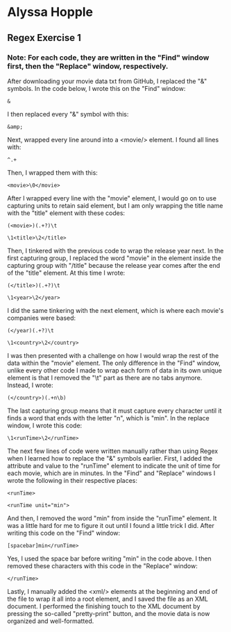 # Alyssa Hopple
## Regex Exercise 1
### Note: For each code, they are written in the "Find" window first, then the "Replace" window, respectively.

After downloading your movie data txt from GitHub, I replaced the "&" symbols. In the code below,
I wrote this on the "Find" window:

```
&
```
I then replaced every "&" symbol with this:

```
&amp;
```

Next, wrapped every line around into a &lt;movie/&gt; element. I found all lines with:

```
^.+
```

Then, I wrapped them with this:

```
<movie>\0</movie>
```

After I wrapped every line with the "movie" element, I would go on to use capturing units to
retain said element, but I am only wrapping the title name with the "title" element with these codes:

```
(<movie>)(.+?)\t
```
```
\1<title>\2</title>
```

Then, I tinkered with the previous code to wrap the release year next. In the first capturing group,
I replaced the word "movie" in the element inside the capturing group with "/title" because
the release year comes after the end of the "title" element. At this time I wrote:
```
(</title>)(.+?)\t
```
```
\1<year>\2</year>
```

I did the same tinkering with the next element, which is where each movie's companies were based:

```
(</year)(.+?)\t
```
```
\1<country>\2</country>
```

I was then presented with a challenge on how I would wrap the rest of the data within the
"movie" element. The only difference in the "Find" window, unlike every other code I made to
wrap each form of data in its own unique element is that I removed the "\t" part as there are
no tabs anymore. Instead, I wrote:

```
(</country>)(.+n\b)
```
The last capturing group means that it must capture every character until it finds a word that
ends with the letter "n", which is "min". In the replace window, I wrote this code:

```
\1<runTime>\2</runTime>
```

The next few lines of code were written manually rather than using Regex when I learned how to
replace the "&" symbols earlier. First, I added the attribute and value to the "runTime" element
to indicate the unit of time for each movie, which are in minutes. In the "Find" and "Replace"
windows I wrote the following in their respective places:

```
<runTime>
```
```
<runTime unit="min">
```

And then, I removed the word "min" from inside the "runTime" element. It was a little hard for
me to figure it out until I found a little trick I did. After writing this code on the "Find" window:

```
[spacebar]min</runTime>
```

Yes, I used the space bar before writing "min" in the code above. I then removed these characters with this
code in the "Replace" window:

```
</runTime>
```

Lastly, I manually added the &lt;xml/&gt; elements at the beginning and end of the file to wrap
it all into a root element, and I saved the file as an XML document. I performed the finishing
touch to the XML document by pressing the so-called "pretty-print" button, and the movie data
is now organized and well-formatted.